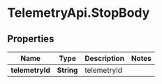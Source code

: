 # TelemetryApi.StopBody

## Properties

Name | Type | Description | Notes
------------ | ------------- | ------------- | -------------
**telemetryId** | **String** | telemetryId | 


